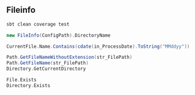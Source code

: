 
## Fileinfo

```sh
sbt clean coverage test
```

```scala
new FileInfo(ConfigPath).DirectoryName
```


```scala
CurrentFile.Name.Contains(cdate(in_ProcessDate).ToString("MMddyy"))
```


```scala
Path.GetFileNameWithoutExtension(str_FilePath)
Path.GetFileName(str_FilePath)
Directory.GetCurrentDirectory

```

```scala
File.Exists
Directory.Exists

```
